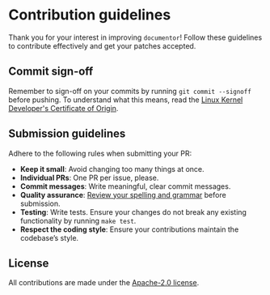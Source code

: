 # Contribution guidelines

Thank you for your interest in improving `documentor`! Follow these
guidelines to contribute effectively and get your patches accepted.

## Commit sign-off

Remember to sign-off on your commits by running `git commit --signoff`
before pushing. To understand what this means, read the [Linux Kernel
Developer's Certificate of
Origin](https://www.kernel.org/doc/html/latest/process/submitting-patches.html#sign-your-work-the-developer-s-certificate-of-origin).

## Submission guidelines

Adhere to the following rules when submitting your PR:

- **Keep it small**: Avoid changing too many things at once.
- **Individual PRs**: One PR per issue, please.
- **Commit messages**: Write meaningful, clear commit messages.
- **Quality assurance**: [Review your spelling and
  grammar](https://languagetool.org/) before submission.
- **Testing**: Write tests. Ensure your changes do not break any
  existing functionality by running `make test`.
- **Respect the coding style**: Ensure your contributions maintain the
  codebase’s style.

## License

All contributions are made under the [Apache-2.0 license](LICENSE.md).
